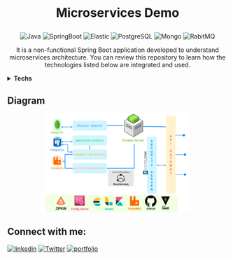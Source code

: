 # <p align=center>Microservices Demo</p>

<p align="center">
<img src="https://img.shields.io/badge/Java-ED8B00?style=for-the-badge&logo=java&logoColor=white" alt="Java"/> 
<img src="https://img.shields.io/badge/Spring Boot-6DB33F?style=for-the-badge&logo=spring&logoColor=white" alt="SpringBoot"/> 
<img src="https://img.shields.io/badge/Elastic_Search-005571?style=for-the-badge&logo=elasticsearch&logoColor=white" alt="Elastic"/>
<img src="https://img.shields.io/badge/PostgreSQL-316192?style=for-the-badge&logo=postgresql&logoColor=white" alt="PostgreSQL"/>
<img src="https://img.shields.io/badge/MongoDB-4EA94B?style=for-the-badge&logo=mongodb&logoColor=white" alt="Mongo"/>
<img src="https://img.shields.io/badge/rabbitmq-%23FF6600.svg?&style=for-the-badge&logo=rabbitmq&logoColor=white" alt="RabitMQ"/>
<p>


<p align=center>
It is a non-functional Spring Boot application developed to understand microservices architecture. You can review this repository to learn how the technologies listed below are integrated and used.</p> 

<details close="open">
  <summary><strong>Techs</strong></summary>
    <ul>
        <li>Java</li>
    </ul>
    <ul>
        <li>Spring Boot</li>
    </ul>
    <ul>
        <li>Maven</li>
    </ul>
    <ul>
        <li>Spring Data</li>
    </ul>
    <ul>
        <li>Spring Cloud</li>
    </ul>
    <ul>
        <li>Config Server</li>
    </ul>
     <ul>
        <li>PostgreSQL</li>
    </ul>
     <ul>
        <li>MongoDB</li>
    </ul>
     <ul>
        <li>RabbitMQ</li>
    </ul>
    <ul>
        <li>HashiCorp Vault</li>
    </ul>
     <ul>
        <li>Resilience4j</li>
    </ul>
    <ul>
        <li>Zipkin</li>
    </ul>
    <ul>
        <li>Elastic Search</li>
    </ul>
    <ul>
        <li>Lombok</li>
    </ul>
</details>

## Diagram
<p align="center"><img 
    style="width: 65%;"
    src="https://raw.githubusercontent.com/SwishSwishBish/MicroservicesDemo/master/diagram/microservices-demo.png" 
    alt="diagram">
</img></p>



## Connect with me:
[![linkedin](https://img.shields.io/badge/linkedin-0A66C2?style=for-the-badge&logo=linkedin&logoColor=white)](https://www.linkedin.com/in/sena-atak%C3%B6%C5%9Fker-3a79b0235/)
[![Twitter](https://img.shields.io/badge/twitter-%231DA1F2.svg?style=for-the-badge&logo=Twitter&logoColor=white)](https://twitter.com/SenaAtakosker)
[![portfolio](https://img.shields.io/badge/Gmail-D14836?style=for-the-badge&logo=gmail&logoColor=white)](mailto:senaatakosker@gmail.com)
